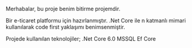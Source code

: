 Merhabalar, bu proje benim bitirme projemdir.

Bir e-ticaret platformu için hazırlanmıştır. .Net Core ile n katmanlı mimari kullanılarak code first yaklaşımı benimsenmiştir.


Projede kullanılan teknolojiler;
.Net Core 6.0
MSSQL
Ef Core
